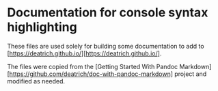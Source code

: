 # Documentation for console syntax highlighting

These files are used solely for building some documentation to add to
[https://deatrich.github.io/][https://deatrich.github.io/].

The files were copied from the [Getting Started With Pandoc Markdown]
[https://github.com/deatrich/doc-with-pandoc-markdown] project
and modified as needed.
